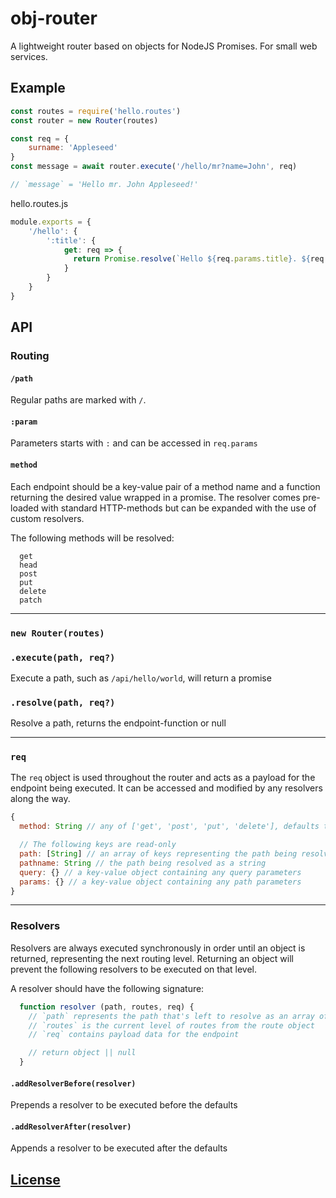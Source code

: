 # obj-router
A lightweight router based on objects for NodeJS Promises. For small web services.

## Example

```javascript
const routes = require('hello.routes')
const router = new Router(routes)

const req = {
	surname: 'Appleseed'
}
const message = await router.execute('/hello/mr?name=John', req)

// `message` = 'Hello mr. John Appleseed!'

```

hello.routes.js
```javascript
module.exports = {
    '/hello': {
        ':title': {
            get: req => {
              return Promise.resolve(`Hello ${req.params.title}. ${req.query.name} ${req.surname}!`)
            }
        }
    }
}
```


## API

### Routing

#### `/path`

Regular paths are marked with `/`.

#### `:param`

Parameters starts with `:` and can be accessed in `req.params`

#### `method`

Each endpoint should be a key-value pair of a method name and a function returning the desired value wrapped in a promise. The resolver comes pre-loaded with standard HTTP-methods but can be expanded with the use of custom resolvers.

The following methods will be resolved:

```
  get
  head
  post
  put
  delete
  patch
```

---

### `new Router(routes)`

### `.execute(path, req?)`
Execute a path, such as `/api/hello/world`, will return a promise

### `.resolve(path, req?)`
Resolve a path, returns the endpoint-function or null

---

### `req`
The `req` object is used throughout the router and acts as a payload for the endpoint being executed. It can be accessed and modified by any resolvers along the way.

```javascript
{
  method: String // any of ['get', 'post', 'put', 'delete'], defaults to 'get'

  // The following keys are read-only
  path: [String] // an array of keys representing the path being resolved
  pathname: String // the path being resolved as a string
  query: {} // a key-value object containing any query parameters
  params: {} // a key-value object containing any path parameters
}
```

---

### Resolvers

Resolvers are always executed synchronously in order until an object is returned, representing the next routing level. Returning an object will prevent the following resolvers to be executed on that level.

A resolver should have the following signature:

```javascript
  function resolver (path, routes, req) {
    // `path` represents the path that's left to resolve as an array of strings, path[0] is the current key
    // `routes` is the current level of routes from the route object
    // `req` contains payload data for the endpoint

    // return object || null
  }
```

#### `.addResolverBefore(resolver)`
Prepends a resolver to be executed before the defaults

#### `.addResolverAfter(resolver)`
Appends a resolver to be executed after the defaults

## [License](LICENSE)
